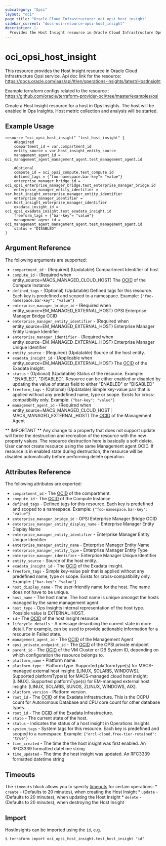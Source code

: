 ```yaml
---
subcategory: "Opsi"
layout: "oci"
page_title: "Oracle Cloud Infrastructure: oci_opsi_host_insight"
sidebar_current: "docs-oci-resource-opsi-host_insight"
description: |-
  Provides the Host Insight resource in Oracle Cloud Infrastructure Opsi service
---
```


# oci_opsi_host_insight
This resource provides the Host Insight resource in Oracle Cloud Infrastructure Opsi service.
Api doc link for the resource: https://docs.oracle.com/iaas/api/#/en/operations-insights/latest/HostInsight

Example terraform configs related to the resource : https://github.com/oracle/terraform-provider-oci/tree/master/examples/osi

Create a Host Insight resource for a host in Ops Insights. The host will be enabled in Ops Insights. Host metric collection and analysis will be started.


## Example Usage

```hcl
resource "oci_opsi_host_insight" "test_host_insight" {
	#Required
	compartment_id = var.compartment_id
	entity_source = var.host_insight_entity_source
	management_agent_id = oci_management_agent_management_agent.test_management_agent.id

	#Optional
	compute_id = oci_opsi_compute.test_compute.id
	defined_tags = {"foo-namespace.bar-key"= "value"}
	enterprise_manager_bridge_id = oci_opsi_enterprise_manager_bridge.test_enterprise_manager_bridge.id
	enterprise_manager_entity_identifier = var.host_insight_enterprise_manager_entity_identifier
	enterprise_manager_identifier = var.host_insight_enterprise_manager_identifier
	exadata_insight_id = oci_opsi_exadata_insight.test_exadata_insight.id
	freeform_tags = {"bar-key"= "value"}
	management_agent_id = oci_management_agent_management_agent.test_management_agent.id
	status = "DISABLED"
}
```

## Argument Reference

The following arguments are supported:

* `compartment_id` - (Required) (Updatable) Compartment Identifier of host
* `compute_id` - (Required when entity_source=MACS_MANAGED_CLOUD_HOST) The [OCID](https://docs.cloud.oracle.com/iaas/Content/General/Concepts/identifiers.htm) of the Compute Instance
* `defined_tags` - (Optional) (Updatable) Defined tags for this resource. Each key is predefined and scoped to a namespace. Example: `{"foo-namespace.bar-key": "value"}` 
* `enterprise_manager_bridge_id` - (Required when entity_source=EM_MANAGED_EXTERNAL_HOST) OPSI Enterprise Manager Bridge OCID
* `enterprise_manager_entity_identifier` - (Required when entity_source=EM_MANAGED_EXTERNAL_HOST) Enterprise Manager Entity Unique Identifier
* `enterprise_manager_identifier` - (Required when entity_source=EM_MANAGED_EXTERNAL_HOST) Enterprise Manager Unique Identifier
* `entity_source` - (Required) (Updatable) Source of the host entity.
* `exadata_insight_id` - (Applicable when entity_source=EM_MANAGED_EXTERNAL_HOST) The [OCID](https://docs.cloud.oracle.com/iaas/Content/General/Concepts/identifiers.htm) of the Exadata insight.
* `status` - (Optional) (Updatable) Status of the resource. Example: "ENABLED", "DISABLED". Resource can be either enabled or disabled by updating the value of status field to either "ENABLED" or "DISABLED"
* `freeform_tags` - (Optional) (Updatable) Simple key-value pair that is applied without any predefined name, type or scope. Exists for cross-compatibility only. Example: `{"bar-key": "value"}` 
* `management_agent_id` - (Required when entity_source=MACS_MANAGED_CLOUD_HOST | MACS_MANAGED_EXTERNAL_HOST) The [OCID](https://docs.cloud.oracle.com/iaas/Content/General/Concepts/identifiers.htm) of the Management Agent


** IMPORTANT **
Any change to a property that does not support update will force the destruction and recreation of the resource with the new property values. The resource destruction here is basically a soft delete. User cannot create resource using the same Management agent OCID. If resource is in enabled state during destruction, the resource will be disabled automatically before performing delete operation.

## Attributes Reference

The following attributes are exported:

* `compartment_id` - The [OCID](https://docs.cloud.oracle.com/iaas/Content/General/Concepts/identifiers.htm) of the compartment.
* `compute_id` - The [OCID](https://docs.cloud.oracle.com/iaas/Content/General/Concepts/identifiers.htm) of the Compute Instance
* `defined_tags` - Defined tags for this resource. Each key is predefined and scoped to a namespace. Example: `{"foo-namespace.bar-key": "value"}` 
* `enterprise_manager_bridge_id` - OPSI Enterprise Manager Bridge OCID
* `enterprise_manager_entity_display_name` - Enterprise Manager Entity Display Name
* `enterprise_manager_entity_identifier` - Enterprise Manager Entity Unique Identifier
* `enterprise_manager_entity_name` - Enterprise Manager Entity Name
* `enterprise_manager_entity_type` - Enterprise Manager Entity Type
* `enterprise_manager_identifier` - Enterprise Manager Unique Identifier
* `entity_source` - Source of the host entity.
* `exadata_insight_id` - The [OCID](https://docs.cloud.oracle.com/iaas/Content/General/Concepts/identifiers.htm) of the Exadata insight.
* `freeform_tags` - Simple key-value pair that is applied without any predefined name, type or scope. Exists for cross-compatibility only. Example: `{"bar-key": "value"}` 
* `host_display_name` - The user-friendly name for the host. The name does not have to be unique.
* `host_name` - The host name. The host name is unique amongst the hosts managed by the same management agent.
* `host_type` - Ops Insights internal representation of the host type. Possible value is EXTERNAL-HOST.
* `id` - The [OCID](https://docs.cloud.oracle.com/iaas/Content/General/Concepts/identifiers.htm) of the host insight resource.
* `lifecycle_details` - A message describing the current state in more detail. For example, can be used to provide actionable information for a resource in Failed state.
* `management_agent_id` - The [OCID](https://docs.cloud.oracle.com/iaas/Content/General/Concepts/identifiers.htm) of the Management Agent
* `opsi_private_endpoint_id` - The [OCID](https://docs.cloud.oracle.com/iaas/Content/General/Concepts/identifiers.htm) of the OPSI private endpoint
* `parent_id` - The [OCID](https://docs.cloud.oracle.com/iaas/Content/General/Concepts/identifiers.htm) of the VM Cluster or DB System ID, depending on which configuration the resource belongs to.
* `platform_name` - Platform name.
* `platform_type` - Platform type. Supported platformType(s) for MACS-managed external host insight: [LINUX, SOLARIS, WINDOWS]. Supported platformType(s) for MACS-managed cloud host insight: [LINUX]. Supported platformType(s) for EM-managed external host insight: [LINUX, SOLARIS, SUNOS, ZLINUX, WINDOWS, AIX]. 
* `platform_version` - Platform version.
* `root_id` - The [OCID](https://docs.cloud.oracle.com/iaas/Content/General/Concepts/identifiers.htm) of the Exadata Infrastructure. This is the OCPU count for Autonomous Database and CPU core count for other database types.
* `root_id` - The [OCID](https://docs.cloud.oracle.com/iaas/Content/General/Concepts/identifiers.htm) of the Exadata Infrastructure.
* `state` - The current state of the host.
* `status` - Indicates the status of a host insight in Operations Insights
* `system_tags` - System tags for this resource. Each key is predefined and scoped to a namespace. Example: `{"orcl-cloud.free-tier-retained": "true"}` 
* `time_created` - The time the the host insight was first enabled. An RFC3339 formatted datetime string
* `time_updated` - The time the host insight was updated. An RFC3339 formatted datetime string

## Timeouts

The `timeouts` block allows you to specify [timeouts](https://registry.terraform.io/providers/oracle/oci/latest/docs/guides/changing_timeouts) for certain operations:
	* `create` - (Defaults to 20 minutes), when creating the Host Insight
	* `update` - (Defaults to 20 minutes), when updating the Host Insight
	* `delete` - (Defaults to 20 minutes), when destroying the Host Insight


## Import

HostInsights can be imported using the `id`, e.g.

```
$ terraform import oci_opsi_host_insight.test_host_insight "id"
```

